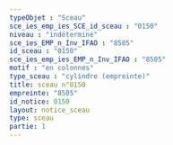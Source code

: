 ```yaml
---
typeObjet : "Sceau"
sce_ies_emp_ies_SCE_id_sceau : "0150"
niveau : "indéterminé"
sce_ies_EMP_n_Inv_IFAO : "8505"
id_sceau : "0150"
sce_ies_emp_ies_EMP_n_Inv_IFAO : "8505"
motif : "en colonnes"
type_sceau : "cylindre (empreinte)"
title: sceau n°0150
empreinte: "8505"
id_notice: 0150
layout: notice_sceau
type: sceau
partie: 1
---
```

